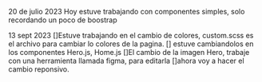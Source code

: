 20 de julio 2023
Hoy estuve trabajando con componentes simples, solo recordando un poco de boostrap

13 sept 2023
[]Estuve trabajando en el cambio de colores, custom.scss es el archivo para cambiar lo colores de la pagina.
[] estuve cambiandolos en los componentes Hero.js, Home.js
[]El cambio de la imagen Hero, trabaje con una herramienta llamada figma, para editarla
[]ahora voy a hacer el cambio reponsivo.
